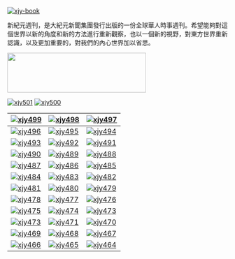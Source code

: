 [![xjy-book](https://cloud.githubusercontent.com/assets/18081243/14840784/d105c716-0c7a-11e6-8687-d9eabda06f17.jpg)](https://github.com/xjy16/xjy/blob/master/README.md)

新紀元週刊，是大紀元新聞集團發行出版的一份全球華人時事週刊。希望能夠對這個世界以新的角度和新的方法進行重新觀察，也以一個新的視野，對東方世界重新認識，以及更加重要的，對我們的內心世界加以省思。

<a href="http://d2yo55qh5v3h5b.cloudfront.net" target="_blank"><img src="https://cloud.githubusercontent.com/assets/18081243/14279366/3c3df178-fb70-11e5-86f1-38a9771cf3db.jpg" width="317" height="91"></a>

[![xjy501](https://cloud.githubusercontent.com/assets/18081243/19426372/71abd6fa-942b-11e6-8f4b-ef9c57bb42d6.jpg)](https://d1zsng9cxdrwyc.cloudfront.net/pdf/xjyzk/N501.pdf)
[![xjy500](https://cloud.githubusercontent.com/assets/18081243/19227594/9beb5ac4-8eab-11e6-8e7d-61590baadba1.jpg)](https://d1zsng9cxdrwyc.cloudfront.net/pdf/xjyzk/N500.pdf)

[![xjy499](https://cloud.githubusercontent.com/assets/18081243/18942119/0c9fd2a8-8606-11e6-877e-6a89cd6f441e.jpg)](https://d1zsng9cxdrwyc.cloudfront.net/pdf/xjyzk/N499.pdf) | [![xjy498](https://cloud.githubusercontent.com/assets/18081243/18942116/09e95610-8606-11e6-8f60-af4b38743c45.jpg)](https://d1zsng9cxdrwyc.cloudfront.net/pdf/xjyzk/N498.pdf) | [![xjy497](https://cloud.githubusercontent.com/assets/18081243/18942115/071988a6-8606-11e6-8802-3e365442d9b7.jpg)](https://d1zsng9cxdrwyc.cloudfront.net/pdf/xjyzk/N497.pdf)
------------ | ------------- | -------------
[![xjy496](https://cloud.githubusercontent.com/assets/18081243/18397467/e4516b84-76b7-11e6-9fc4-a125c974c162.jpg)](https://d1zsng9cxdrwyc.cloudfront.net/pdf/xjyzk/N496.pdf) | [![xjy495](https://cloud.githubusercontent.com/assets/18081243/18397465/e17e6a60-76b7-11e6-8170-11fde29c468d.jpg)](https://d1zsng9cxdrwyc.cloudfront.net/pdf/xjyzk/N495.pdf) | [![xjy494](https://cloud.githubusercontent.com/assets/18081243/17914450/cf6afb78-6991-11e6-8662-1a73da7c8dab.jpg)](https://d1zsng9cxdrwyc.cloudfront.net/pdf/xjyzk/N494.pdf) 
[![xjy493](https://cloud.githubusercontent.com/assets/18081243/17914447/cbf4e2d8-6991-11e6-842d-142ccaba912d.jpg)](https://d1zsng9cxdrwyc.cloudfront.net/pdf/xjyzk/N493.pdf) | [![xjy492](https://cloud.githubusercontent.com/assets/18081243/17645462/48dd1de6-6196-11e6-8540-e047fe92d0c5.jpg)](https://d1zsng9cxdrwyc.cloudfront.net/pdf/xjyzk/N492.pdf) | [![xjy491](https://cloud.githubusercontent.com/assets/18081243/17471322/de01d9c4-5d32-11e6-84fa-7c882463fff2.jpg)](https://d1zsng9cxdrwyc.cloudfront.net/pdf/xjyzk/N491.pdf) |
[![xjy490](https://cloud.githubusercontent.com/assets/18081243/17471329/e6c25ca0-5d32-11e6-9b2a-47d75e433200.jpg)](https://d1zsng9cxdrwyc.cloudfront.net/pdf/xjyzk/N490.pdf) | [![xjy489](https://cloud.githubusercontent.com/assets/18081243/17471326/e191faba-5d32-11e6-8541-d0a324617f69.jpg)](https://d1zsng9cxdrwyc.cloudfront.net/pdf/xjyzk/N489.pdf) | [![xjy488](https://cloud.githubusercontent.com/assets/18081243/17000644/f17aa5c8-4eb2-11e6-89a3-829fec5d71d5.jpg)](https://d1zsng9cxdrwyc.cloudfront.net/pdf/xjyzk/N488.pdf) 
[![xjy487](https://cloud.githubusercontent.com/assets/18081243/16736778/fb0e0ef4-477d-11e6-871c-7b27c031e3cf.jpg)](https://d1zsng9cxdrwyc.cloudfront.net/pdf/xjyzk/N487.pdf) | [![xjy486](https://cloud.githubusercontent.com/assets/18081243/16736775/f809a362-477d-11e6-8c9c-2f4aaf41fd59.jpg)](https://d1zsng9cxdrwyc.cloudfront.net/pdf/xjyzk/N486.pdf) | [![xjy485](https://cloud.githubusercontent.com/assets/18081243/16354918/700717c2-3a96-11e6-9e57-6082d7a6e34a.jpg)](https://d1zsng9cxdrwyc.cloudfront.net/pdf/xjyzk/N485.pdf)
[![xjy484](https://cloud.githubusercontent.com/assets/18081243/16131845/004e44ba-3400-11e6-90a8-0a89818bd297.jpg)](https://d1zsng9cxdrwyc.cloudfront.net/pdf/xjyzk/N484.pdf) | [![xjy483](https://cloud.githubusercontent.com/assets/18081243/16016092/931d11c4-3188-11e6-93c6-e5187e7ec007.jpg)](https://d1zsng9cxdrwyc.cloudfront.net/pdf/xjyzk/N483.pdf) | [![xjy482](https://cloud.githubusercontent.com/assets/18081243/15790337/58aac754-29c0-11e6-8c94-5a4c49acc897.jpg)](https://d1zsng9cxdrwyc.cloudfront.net/pdf/xjyzk/N482.pdf) 
[![xjy481](https://cloud.githubusercontent.com/assets/18081243/15528385/0c0f396e-2233-11e6-9a7a-1bc346c2cf22.jpg)](https://d1zsng9cxdrwyc.cloudfront.net/pdf/xjyzk/N481.pdf) | [![xjy480](https://cloud.githubusercontent.com/assets/18081243/15528390/1222d6da-2233-11e6-983c-a211c39a1351.jpg)](https://d1zsng9cxdrwyc.cloudfront.net/pdf/xjyzk/N480.pdf) | [![xjy479](https://cloud.githubusercontent.com/assets/18081243/15528391/15e2b416-2233-11e6-9e73-caa056becad0.jpg)](https://d1zsng9cxdrwyc.cloudfront.net/pdf/xjyzk/N479.pdf) 
[![xjy478](https://cloud.githubusercontent.com/assets/18081243/15035996/778cfa28-1257-11e6-91de-a2926e750d83.jpg)](https://d1zsng9cxdrwyc.cloudfront.net/pdf/xjyzk/N478.pdf) | [![xjy477](https://cloud.githubusercontent.com/assets/18081243/14934226/904431b6-0eed-11e6-883f-5398c37df744.jpg)](https://d1zsng9cxdrwyc.cloudfront.net/pdf/xjyzk/N477.pdf) | [![xjy476](https://cloud.githubusercontent.com/assets/18081243/14665309/86261332-0715-11e6-9aaf-2f02d14dec96.jpg)](https://d1zsng9cxdrwyc.cloudfront.net/pdf/xjyzk/N476.pdf) 
[![xjy475](https://cloud.githubusercontent.com/assets/18081243/14665305/81d795b2-0715-11e6-8894-a44447ba8c54.jpg)](https://d1zsng9cxdrwyc.cloudfront.net/pdf/xjyzk/N475.pdf) | [![xjy474](https://cloud.githubusercontent.com/assets/18081243/14401108/27d003a8-fe49-11e5-810a-c9386a96e9a3.jpg)](https://d1zsng9cxdrwyc.cloudfront.net/pdf/xjyzk/N474.pdf) | [![xjy473](https://cloud.githubusercontent.com/assets/18081243/14401106/27a97774-fe49-11e5-86c5-3ae59181901c.JPG)](https://d1zsng9cxdrwyc.cloudfront.net/pdf/xjyzk/N473.pdf) 
[![xjy473](https://cloud.githubusercontent.com/assets/18081243/14401105/27a667b4-fe49-11e5-8d46-9b9ba0c07c0e.JPG)](https://d1zsng9cxdrwyc.cloudfront.net/pdf/xjyzk/N472.pdf) | [![xjy471](https://cloud.githubusercontent.com/assets/18081243/14401103/27a307e0-fe49-11e5-91e2-915eee7a2794.JPG)](https://d1zsng9cxdrwyc.cloudfront.net/pdf/xjyzk/N471.pdf) | [![xjy470](https://cloud.githubusercontent.com/assets/18081243/14401104/27a3cee6-fe49-11e5-9f19-4a0df8d13f78.JPG)](https://d1zsng9cxdrwyc.cloudfront.net/pdf/xjyzk/N470.pdf) 
[![xjy469](https://cloud.githubusercontent.com/assets/18081243/14401102/279f3fde-fe49-11e5-8eb1-8bded8bdedfb.JPG)](https://d1zsng9cxdrwyc.cloudfront.net/pdf/xjyzk/N469.pdf) | [![xjy468](https://cloud.githubusercontent.com/assets/18081243/14401101/279e626c-fe49-11e5-93ee-29342cdf7005.jpg)](https://d1zsng9cxdrwyc.cloudfront.net/pdf/xjyzk/N468.pdf) | [![xjy467](https://cloud.githubusercontent.com/assets/18081243/14401111/27d75734-fe49-11e5-8310-010c78d9ba75.jpg)](https://d1zsng9cxdrwyc.cloudfront.net/pdf/xjyzk/N467.pdf) 
[![xjy466](https://cloud.githubusercontent.com/assets/18081243/14401110/27d497a6-fe49-11e5-9736-70e0682f2151.jpg)](https://d1zsng9cxdrwyc.cloudfront.net/pdf/xjyzk/N466.pdf) | [![xjy465](https://cloud.githubusercontent.com/assets/18081243/14401109/27d2b5bc-fe49-11e5-83a5-0a1091dfebad.jpg)](https://d1zsng9cxdrwyc.cloudfront.net/pdf/xjyzk/N465.pdf) | [![xjy464](https://cloud.githubusercontent.com/assets/18081243/14401107/27ceb340-fe49-11e5-8ded-d44e2567c64e.jpg)](https://d1zsng9cxdrwyc.cloudfront.net/pdf/xjyzk/N464.pdf) 

